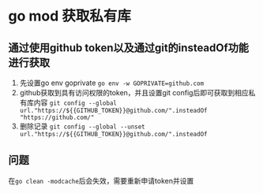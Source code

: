 # go mod 获取私有库

## 通过使用github token以及通过git的insteadOf功能进行获取
1. 先设置go env goprivate `go env -w GOPRIVATE=github.com`
2. github获取到具有访问权限的token，并且设置git config后即可获取到相应私有库内容
`git config --global url."https://${{GITHUB_TOKEN}}@github.com/".insteadOf "https://github.com/"`
3. 删除记录
`git config --global --unset url."https://${{GITHUB_TOKEN}}@github.com/".insteadOf`

## 问题
在`go clean -modcache`后会失效，需要重新申请token并设置